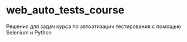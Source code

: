 # web_auto_tests_course
Решения для задач курса по автоатизации тестирования с помощью Selenium и Python
